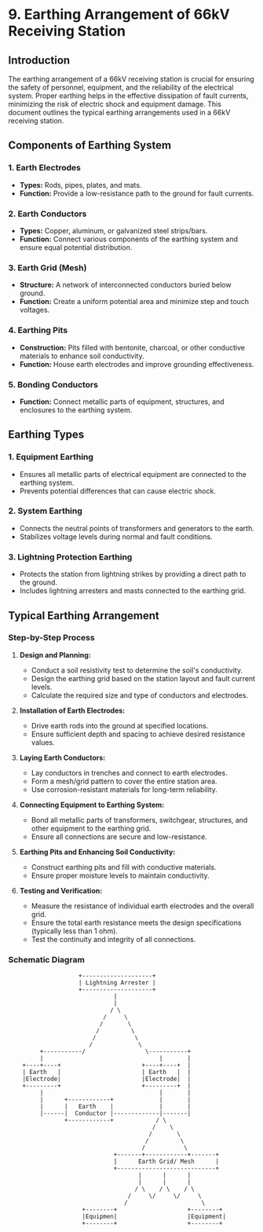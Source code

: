 # 9. Earthing Arrangement of 66kV Receiving Station

## Introduction
The earthing arrangement of a 66kV receiving station is crucial for ensuring the safety of personnel, equipment, and the reliability of the electrical system. Proper earthing helps in the effective dissipation of fault currents, minimizing the risk of electric shock and equipment damage. This document outlines the typical earthing arrangements used in a 66kV receiving station.

## Components of Earthing System

### 1. Earth Electrodes
- **Types:** Rods, pipes, plates, and mats.
- **Function:** Provide a low-resistance path to the ground for fault currents.

### 2. Earth Conductors
- **Types:** Copper, aluminum, or galvanized steel strips/bars.
- **Function:** Connect various components of the earthing system and ensure equal potential distribution.

### 3. Earth Grid (Mesh)
- **Structure:** A network of interconnected conductors buried below ground.
- **Function:** Create a uniform potential area and minimize step and touch voltages.

### 4. Earthing Pits
- **Construction:** Pits filled with bentonite, charcoal, or other conductive materials to enhance soil conductivity.
- **Function:** House earth electrodes and improve grounding effectiveness.

### 5. Bonding Conductors
- **Function:** Connect metallic parts of equipment, structures, and enclosures to the earthing system.

## Earthing Types

### 1. Equipment Earthing
- Ensures all metallic parts of electrical equipment are connected to the earthing system.
- Prevents potential differences that can cause electric shock.

### 2. System Earthing
- Connects the neutral points of transformers and generators to the earth.
- Stabilizes voltage levels during normal and fault conditions.

### 3. Lightning Protection Earthing
- Protects the station from lightning strikes by providing a direct path to the ground.
- Includes lightning arresters and masts connected to the earthing grid.

## Typical Earthing Arrangement

### Step-by-Step Process

1. **Design and Planning:**
   - Conduct a soil resistivity test to determine the soil's conductivity.
   - Design the earthing grid based on the station layout and fault current levels.
   - Calculate the required size and type of conductors and electrodes.

2. **Installation of Earth Electrodes:**
   - Drive earth rods into the ground at specified locations.
   - Ensure sufficient depth and spacing to achieve desired resistance values.

3. **Laying Earth Conductors:**
   - Lay conductors in trenches and connect to earth electrodes.
   - Form a mesh/grid pattern to cover the entire station area.
   - Use corrosion-resistant materials for long-term reliability.

4. **Connecting Equipment to Earthing System:**
   - Bond all metallic parts of transformers, switchgear, structures, and other equipment to the earthing grid.
   - Ensure all connections are secure and low-resistance.

5. **Earthing Pits and Enhancing Soil Conductivity:**
   - Construct earthing pits and fill with conductive materials.
   - Ensure proper moisture levels to maintain conductivity.

6. **Testing and Verification:**
   - Measure the resistance of individual earth electrodes and the overall grid.
   - Ensure the total earth resistance meets the design specifications (typically less than 1 ohm).
   - Test the continuity and integrity of all connections.

### Schematic Diagram

```plaintext
                    +--------------------+
                    | Lightning Arrester |
                    +--------------------+
                              |
                              | 
                             / \
                           /     \
                          /       \
                         /         \
                        /           \
                       /             \
         +-----------/                 \-----------+
         |                                 |       |
    +----+----+                       +----+----+  |
    | Earth   |                       | Earth   |  |
    |Electrode|                       |Electrode|  |
    +---------+                       +---------+  |
         |                                 |       |
         |      +------------+             |       |
         |      |   Earth    |             |       |
         |------|  Conductor |-------------|-------|
                +------------+            / \
                                         /    \
                                        /       \
                                       /         \
                                      /           \
                              +-------+------------+-------+
                              |      Earth Grid/ Mesh      |
                              +----------------------------+
                                     |      |      |
                                     |      |      |
                                    / \    / \    / \
                                  /     \/     \/     \
                                 /                     \
                     +--------+                    +--------+
                     |Equipmen|                    |Equipment|
                     +--------+                    +--------+


